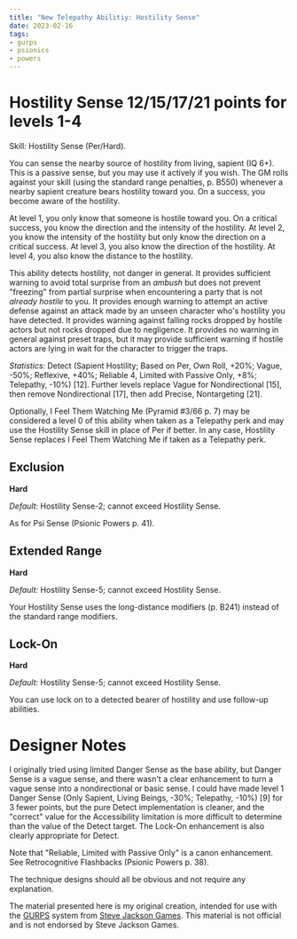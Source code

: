 ```yaml
---
title: "New Telepathy Abilitiy: Hostility Sense"
date: 2023-02-16
tags:
- gurps
- psionics
- powers
---
```


# Hostility Sense 12/15/17/21 points for levels 1-4
Skill: Hostility Sense (Per/Hard).

You can sense the nearby source of hostility from living, sapient (IQ 6+). This is a passive sense, but you may use it actively if you wish. The GM rolls against your skill (using the standard range penalties, p. B550) whenever a nearby sapient creature bears hostility toward you. On a success, you become aware of the hostility.

At level 1, you only know that someone is hostile toward you. On a critical success, you know the direction and the intensity of the hostility. At level 2, you know the intensity of the hostility but only know the direction on a critical success. At level 3, you also know the direction of the hostility. At level 4, you also know the distance to the hostility.

This ability detects hostility, not danger in general. It provides sufficient warning to avoid total surprise from an _ambush_ but does not prevent "freezing" from partial surprise when encountering a party that is not _already hostile_ to you. It provides enough warning to attempt an active defense against an attack made by an unseen character who's hostility you have detected. It provides warning against falling rocks dropped by hostile actors but not rocks dropped due to negligence. It provides no warning in general against preset traps, but it may provide sufficient warning if hostile actors are lying in wait for the character to trigger the traps.

_Statistics:_ Detect (Sapient Hostility; Based on Per, Own Roll, +20%; Vague, -50%; Reflexive, +40%; Reliable 4, Limited with Passive Only, +8%; Telepathy, -10%) [12]. Further levels replace Vague for Nondirectional [15], then remove Nondirectional [17], then add Precise, Nontargeting [21].

Optionally, I Feel Them Watching Me (Pyramid #3/66 p. 7) may be considered a level 0 of this ability  when taken as a Telepathy perk and may use the Hostility Sense skill in place of Per if better. In any case, Hostility Sense replaces I Feel Them Watching Me if taken as a Telepathy perk.

## Exclusion
**Hard**

_Default:_ Hostility Sense-2; cannot exceed Hostility Sense.

As for Psi Sense (Psionic Powers p. 41).

## Extended Range
**Hard**

_Default:_ Hostility Sense-5; cannot exceed Hostility Sense.

Your Hostility Sense uses the long-distance modifiers (p. B241) instead of the standard range modifiers.

## Lock-On
**Hard**

_Default:_ Hostility Sense-5; cannot exceed Hostility Sense.

You can use lock on to a detected bearer of hostility and use follow-up abilities.

# Designer Notes

I originally tried using limited Danger Sense as the base ability, but Danger Sense is a vague sense, and there wasn't a clear enhancement to turn a vague sense into a nondirectional or basic sense. I could have made level 1 Danger Sense (Only Sapient, Living Beings, -30%; Telepathy, -10%) [9] for 3 fewer points, but the pure Detect implementation is cleaner, and the "correct" value for the Accessibility limitation is more difficult to determine than the value of the Detect target. The Lock-On enhancement is also clearly appropriate for Detect.

Note that "Reliable, Limited with Passive Only" is a canon enhancement. See Retrocognitive Flashbacks (Psionic Powers p. 38).

The technique designs should all be obvious and not require any explanation.

The material presented here is my original creation, intended for use with the [GURPS](https://www.sjgames.com/gurps/) system from [Steve Jackson Games](https://www.sjgames.com/). This material is not official and is not endorsed by Steve Jackson Games.
